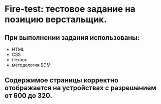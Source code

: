 # Fire-test: тестовое задание на позицию верстальщик.

## При выполнении задания использованы:
- HTML
- CSS 
- flexbox
- методология БЭМ

## Содержимое страницы корректно отображается на устройствах с разрешением от 600 до 320. 
